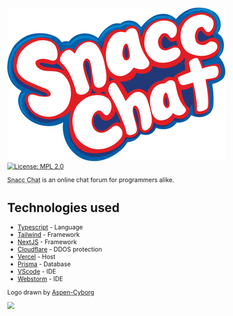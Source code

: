 ![Snacc.chat](/assets/logo.svg)
[![License: MPL 2.0](https://img.shields.io/badge/License-MPL%202.0-brightgreen.svg)](https://opensource.org/licenses/MPL-2.0)

<abbr title="Some New Advanced Coder Chat">Snacc Chat</abbr> is an online chat forum for programmers alike.

# Technologies used
* [Typescript](https://www.typescriptlang.org/) - Language
* [Tailwind](https://tailwindcss.com/) - Framework
* [NextJS](https://nextjs.org/) - Framework
* [Cloudflare](https://www.cloudflare.com/) - DDOS protection
* [Vercel](https://vercel.com/) - Host
* [Prisma](https://www.prisma.io/) - Database
* [VScode](https://code.visualstudio.com/) - IDE
* [Webstorm](https://www.jetbrains.com/webstorm/) - IDE

Logo drawn by [Aspen-Cyborg](https://github.com/Aspen-Cyborg)

<img src="https://img.shields.io/badge/Created%20at-CodeDay-red?style=for-the-badge&link=https://codeday.org">

